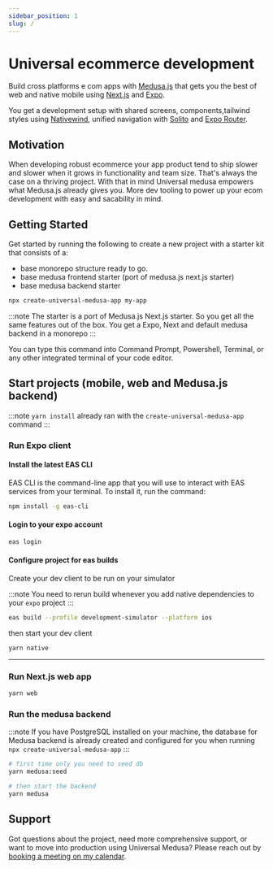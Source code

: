 ```yaml
---
sidebar_position: 1
slug: /
---
```


# Universal ecommerce development

Build cross platforms e com apps with [Medusa.js](http://medusajs.com) that gets you the best of web and native mobile using [Next.js](http://nextjs.org) and [Expo](https://expo.dev).

You get a development setup with shared screens, components,tailwind styles using [Nativewind](https://nativewind.dev), unified navigation with [Solito](https://solito.dev) and [Expo Router](https://expo.github.io/router/docs/). 

## Motivation
When developing robust ecommerce your app product tend to ship slower and slower when it grows in functionality and team size. That's always the case on a thriving project. With that in mind Universal medusa empowers what Medusa.js already gives you. More dev tooling to power up your ecom development with easy and sacability in mind.

## Getting Started
Get started by running the following to create a new project with a starter kit that consists of a:
- base monorepo structure ready to go.
- base medusa frontend starter (port of medusa.js next.js starter)
- base medusa backend starter

```bash
npx create-universal-medusa-app my-app
```

:::note
The starter is a port of Medusa.js Next.js starter. So you get all the same features out of the box.
You get a Expo, Next and default medusa backend in a monorepo
:::

You can type this command into Command Prompt, Powershell, Terminal, or any other integrated terminal of your code editor.

## Start projects (mobile, web and Medusa.js backend)

:::note
`yarn install` already ran with the `create-universal-medusa-app` command
:::

### Run Expo client

#### Install the latest EAS CLI
EAS CLI is the command-line app that you will use to interact with EAS services from your terminal. To install it, run the command:

```bash
npm install -g eas-cli
```

#### Login to your expo account
```bash
eas login
```

#### Configure project for eas builds
Create your dev client to be run on your simulator

:::note
You need to rerun build whenever you add native dependencies to your `expo` project
:::

```bash
eas build --profile development-simulator --platform ios
```

then start your dev client
```bash
yarn native
```

-----

### Run Next.js web app

```bash
yarn web
```

### Run the medusa backend

:::note
If you have PostgreSQL installed on your machine, the database for Medusa backend is already created and configured for you when running `npx create-universal-medusa-app`
:::
```bash
# first time only you need to seed db
yarn medusa:seed

# then start the backend
yarn medusa
```

## Support 
Got questions about the project, need more comprehensive support, or want to move into production using Universal Medusa? Please reach out by [booking a meeting on my calendar](https://cal.com/rodrigo-figueroa-vmbwee/30min).



